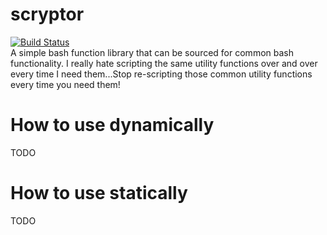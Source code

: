 # scryptor
[![Build Status](https://travis-ci.org/lewisdawson/scryptor.svg)](https://travis-ci.org/lewisdawson/scryptor)<br/>
A simple bash function library that can be sourced for common bash functionality. I really hate scripting the same utility functions over and over every time I need them...Stop re-scripting those common utility functions every time you need them!

# How to use dynamically
TODO

# How to use statically
TODO